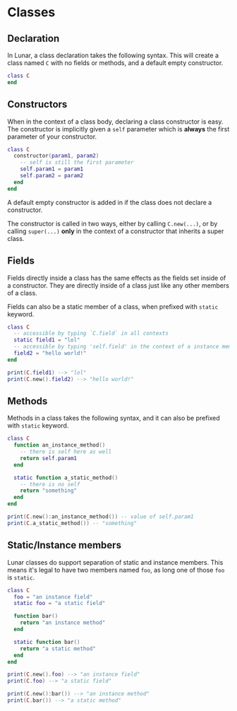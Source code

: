 # Classes

## Declaration
In Lunar, a class declaration takes the following syntax. This will create a class named `C` with no fields or methods, and a default empty constructor.
```lua
class C
end
```

## Constructors
When in the context of a class body, declaring a class constructor is easy. The constructor is implicitly given a `self` parameter which is **always** the first parameter of your constructor.
```lua
class C
  constructor(param1, param2)
    -- self is still the first parameter
    self.param1 = param1
    self.param2 = param2
  end
end
```

A default empty constructor is added in if the class does not declare a constructor.

The constructor is called in two ways, either by calling `C.new(...)`, or by calling `super(...)` **only** in the context of a constructor that inherits a super class.

## Fields
Fields directly inside a class has the same effects as the fields set inside of a constructor. They are directly inside of a class just like any other members of a class.

Fields can also be a static member of a class, when prefixed with `static` keyword.
```lua
class C
  -- accessible by typing `C.field` in all contexts
  static field1 = "lol"
  -- accessible by typing 'self.field' in the context of a instance member
  field2 = "hello world!"
end

print(C.field1) --> "lol"
print(C.new().field2) --> "hello world!"
```

## Methods
Methods in a class takes the following syntax, and it can also be prefixed with `static` keyword.
```lua
class C
  function an_instance_method()
    -- there is self here as well
    return self.param1
  end

  static function a_static_method()
    -- there is no self
    return "something"
  end
end

print(C.new():an_instance_method()) -- value of self.param1
print(C.a_static_method()) -- "something"
```

## Static/Instance members
Lunar classes do support separation of static and instance members. This means it's legal to have two members named `foo`, as long one of those `foo` is `static`.
```lua
class C
  foo = "an instance field"
  static foo = "a static field"

  function bar()
    return "an instance method"
  end

  static function bar()
    return "a static method"
  end
end

print(C.new().foo) --> "an instance field"
print(C.foo) --> "a static field"

print(C.new():bar()) --> "an instance method"
print(C.bar()) --> "a static method"
```
